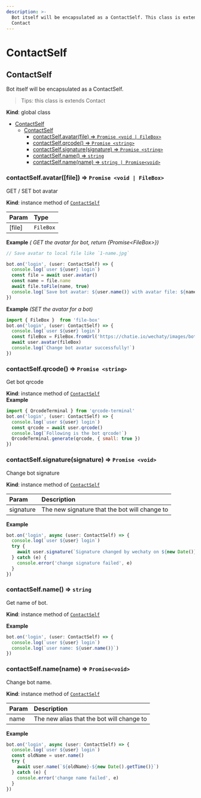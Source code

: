 ```yaml
---
description: >-
  Bot itself will be encapsulated as a ContactSelf. This class is extends
  Contact
---
```


# ContactSelf

## ContactSelf

Bot itself will be encapsulated as a ContactSelf.

> Tips: this class is extends Contact

**Kind**: global class

* [ContactSelf](contact-self.md#contactself)
  * [ContactSelf](contact-self.md#contactself-1)
    * [contactSelf.avatar\(file\) ⇒ `Promise <void | FileBox>`](contact-self.md#contactselfavatarfile-⇒-promise)
    * [contactSelf.qrcode\(\) ⇒ `Promise <string>`](contact-self.md#contactselfqrcode-⇒-promise)
    * [contactSelf.signature\(signature\) ⇒ `Promise <string>`](contact-self.md#contactselfsignaturesignature)
    * [contactSelf.name\(\) ⇒ `string`](contact-self.md#contactselfname-⇒-string)
    * [contactSelf.name\(name\) ⇒ `string | Promise<void>`](contact-self.md#contactselfnamename-⇒-promisestring)

### contactSelf.avatar\(\[file\]\) ⇒ `Promise <void | FileBox>`

GET / SET bot avatar

**Kind**: instance method of [`ContactSelf`](contact-self.md#ContactSelf)

| Param | Type |
| :--- | :--- |
| \[file\] | `FileBox` |

**Example** _\( GET the avatar for bot, return {Promise&lt;FileBox&gt;}\)_

```javascript
// Save avatar to local file like `1-name.jpg`

bot.on('login', (user: ContactSelf) => {
  console.log(`user ${user} login`)
  const file = await user.avatar()
  const name = file.name
  await file.toFile(name, true)
  console.log(`Save bot avatar: ${user.name()} with avatar file: ${name}`)
})
```

**Example** _\(SET the avatar for a bot\)_

```javascript
import { FileBox }  from 'file-box'
bot.on('login', (user: ContactSelf) => {
  console.log(`user ${user} login`)
  const fileBox = FileBox.fromUrl('https://chatie.io/wechaty/images/bot-qr-code.png')
  await user.avatar(fileBox)
  console.log(`Change bot avatar successfully!`)
})
```

### contactSelf.qrcode\(\) ⇒ `Promise <string>`

Get bot qrcode

**Kind**: instance method of [`ContactSelf`](contact-self.md#ContactSelf)  
**Example**

```javascript
import { QrcodeTerminal } from 'qrcode-terminal'
bot.on('login', (user: ContactSelf) => {
  console.log(`user ${user} login`)
  const qrcode = await user.qrcode()
  console.log(`Following is the bot qrcode!`)
  QrcodeTerminal.generate(qrcode, { small: true })
})
```

### contactSelf.signature\(signature\) ⇒ `Promise <void>`

Change bot signature

**Kind**: instance method of [`ContactSelf`](contact-self.md#ContactSelf)

| Param | Description |
| :--- | :--- |
| signature | The new signature that the bot will change to |

**Example**

```javascript
bot.on('login', async (user: ContactSelf) => {
  console.log(`user ${user} login`)
  try {
    await user.signature(`Signature changed by wechaty on ${new Date()}`)
  } catch (e) {
    console.error('change signature failed', e)
  }
})
```

### contactSelf.name\(\) ⇒ `string`

Get name of bot.

**Kind**: instance method of [`ContactSelf`](contact-self.md#contactself)

**Example**

```javascript
bot.on('login', (user: ContactSelf) => {
  console.log(`user ${user} login`)
  console.log(`user name: ${user.name()}`)
})
```

### contactSelf.name\(name\) ⇒ `Promise<void>`

Change bot name.

**Kind**: instance method of [`ContactSelf`](contact-self.md#contactself)

| Param | Description |
| :--- | :--- |
| name | The new alias that the bot will change to |

**Example**

```javascript
bot.on('login', async (user: ContactSelf) => {
  console.log(`user ${user} login`)
  const oldName = user.name()
  try {
    await user.name(`${oldName}-${new Date().getTime()}`)
  } catch (e) {
    console.error('change name failed', e)
  }
})
```

